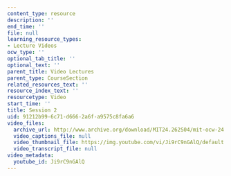 ```yaml
---
content_type: resource
description: ''
end_time: ''
file: null
learning_resource_types:
- Lecture Videos
ocw_type: ''
optional_tab_title: ''
optional_text: ''
parent_title: Video Lectures
parent_type: CourseSection
related_resources_text: ''
resource_index_text: ''
resourcetype: Video
start_time: ''
title: Session 2
uid: 91212b99-6c71-d666-2a6f-a9575c8fa6a6
video_files:
  archive_url: http://www.archive.org/download/MIT24.262S04/mit-ocw-24.262-singer-08feb2004-220k.mp4
  video_captions_file: null
  video_thumbnail_file: https://img.youtube.com/vi/Ji9rC9nGAlQ/default.jpg
  video_transcript_file: null
video_metadata:
  youtube_id: Ji9rC9nGAlQ
---
```

